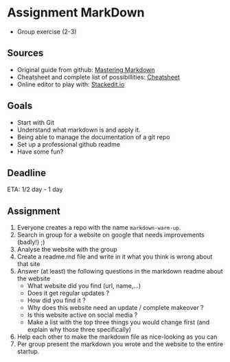 # Assignment MarkDown

 - Group exercise (2-3)
 
 ## Sources
 - Original guide from github: [Mastering Markdown](https://guides.github.com/features/mastering-markdown/)
 - Cheatsheet and complete list of possibillities: [Cheatsheet](https://github.com/adam-p/markdown-here/wiki/Markdown-Cheatsheet)
 - Online editor to play with: [Stackedit.io](https://stackedit.io)

## Goals

 - Start with Git
 - Understand what markdown is and apply it.
 - Being able to manage the documentation of a git repo
 - Set up a professional github readme
 - Have some fun?

## Deadline

ETA: 1/2 day - 1 day

## Assignment

 1. Everyone creates a repo with the  name `markdown-warm-up`.
 1. Search in group for a website on google that needs improvements (badly!) ;) 
 1. Analyse the website with the group
 1. Create a readme.md file and write in it what you think is wrong about that site 
 1. Answer (at least) the following questions in the markdown readme about the website
    - What website did you find (url, name,...)
    - Does it get regular updates ?
    - How did you find it ?
    - Why does this website need an update / complete makeover ?
    - Is this website active on social media ?
    - Make a list with the top three things you would change first (and explain why those three specifically)
  1. Help each other to make the markdown file as nice-looking as you can
  1. Per group present the markdown you wrote and the website to the entire startup.
